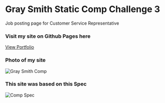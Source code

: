 # Gray Smith Static Comp Challenge 3

Job posting page for Customer Service Representative

### Visit my site on Github Pages here

[View Portfolio](https://graysmith00.github.io/gs-comp-challenge-2/)

### Photo of my site

![Gray Smith Comp](https://i.imgur.com/wpiHOB2.png)

### This site was based on this Spec

![Comp Spec](https://i.imgur.com/htcbQKV.png)
